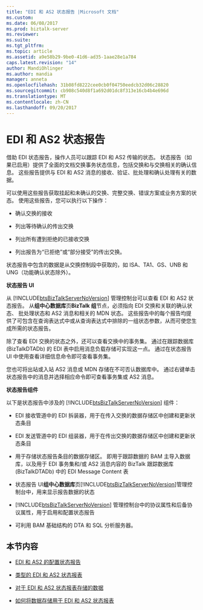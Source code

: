 ```yaml
---
title: "EDI 和 AS2 状态报告 |Microsoft 文档"
ms.custom: 
ms.date: 06/08/2017
ms.prod: biztalk-server
ms.reviewer: 
ms.suite: 
ms.tgt_pltfrm: 
ms.topic: article
ms.assetid: a9e58b29-9be0-41d6-ad35-1aae28e1a784
caps.latest.revision: "14"
author: MandiOhlinger
ms.author: mandia
manager: anneta
ms.openlocfilehash: 31b08fd8222cee0cb0f04750eedcb32d06c28820
ms.sourcegitcommit: cb908c540d8f1a692d01dc8f313e16cb4b4e696d
ms.translationtype: MT
ms.contentlocale: zh-CN
ms.lasthandoff: 09/20/2017
---
```

# <a name="edi-and-as2-status-reporting"></a>EDI 和 AS2 状态报告
借助 EDI 状态报告，操作人员可以跟踪 EDI 和 AS2 传输的状态。 状态报告（如果已启用）提供了全面的文档交换事务状态信息，包括交换和与交换相关的确认信息。 这些报告提供与 EDI 和 AS2 消息的接收、验证、批处理和确认处理有关的数据。  
  
 可以使用这些报告获取挂起和未确认的交换、完整交换、错误方案或业务方案的状态。 使用这些报告，您可以执行以下操作：  
  
-   确认交换的接收  
  
-   列出等待确认的传出交换  
  
-   列出所有遭到拒绝的已接收交换  
  
-   列出报告为“已拒绝”或“部分接受”的传出交换。  
  
 状态报告中包含的数据是从交换控制段中获取的，如 ISA、TA1、GS、UNB 和 UNG（功能确认状态除外）。  
  
 **状态报告 UI**  
  
 从 [!INCLUDE[btsBizTalkServerNoVersion](../includes/btsbiztalkservernoversion-md.md)] 管理控制台可以查看 EDI 和 AS2 状态报告。 从**组中心数据库**页**BizTalk 组**节点，必须指向 EDI 交换和关联的确认状态、 批处理状态和 AS2 消息和相关的 MDN 状态。 这些报告中的每个报告均提供了可包含在查询表达式中或从查询表达式中排除的一组状态参数，从而可使您生成所需的状态报告。  
  
 除了查看 EDI 交换的状态之外，还可以查看交换中的事务集。 通过在跟踪数据库 (BizTalkDTADb) 的 EDI 表中启用消息负载存储可实现这一点。 通过在状态报告 UI 中使用查看详细信息命令即可查看事务集。  
  
 您也可将出站或入站 AS2 消息或 MDN 存储在不可否认数据库中。 通过右键单击状态报告中的消息并选择相应命令即可查看事务集或 AS2 消息。  
  
 **状态报告组件**  
  
 以下是状态报告中涉及的 [!INCLUDE[btsBizTalkServerNoVersion](../includes/btsbiztalkservernoversion-md.md)] 组件：  
  
-   EDI 接收管道中的 EDI 拆装器，用于在传入交换的数据存储区中创建和更新状态条目  
  
-   EDI 发送管道中的 EDI 组装器，用于在传出交换的数据存储区中创建和更新状态条目  
  
-   用于存储状态报告条目的数据存储区。 即用于跟踪数据的 BAM 主导入数据库，以及用于 EDI 事务集和/或 AS2 消息内容的 BizTalk 跟踪数据库 (BizTalkDTADb) 中的 EDI Message Content 表  
  
-   状态报告 UI**组中心数据库**页[!INCLUDE[btsBizTalkServerNoVersion](../includes/btsbiztalkservernoversion-md.md)]管理控制台中，用来显示报告数据的状态  
  
-   [!INCLUDE[btsBizTalkServerNoVersion](../includes/btsbiztalkservernoversion-md.md)] 管理控制台中的协议属性和后备协议属性，用于启用和配置状态报告  
  
-   可利用 BAM 基础结构的 DTA 和 SQL 分析服务器。  
  
## <a name="in-this-section"></a>本节内容  
  
-   [EDI 和 AS2 的配置状态报告](../core/configuration-of-edi-and-as2-status-reporting.md)  
  
-   [类型的 EDI 和 AS2 状态报表](../core/types-of-edi-and-as2-status-reports.md)  
  
-   [对于 EDI 和 AS2 状态报表存储的数据](../core/data-stored-for-edi-and-as2-status-reports.md)  
  
-   [如何将数据存储用于 EDI 和 AS2 状态报表](../core/how-data-is-stored-for-edi-and-as2-status-reports.md)